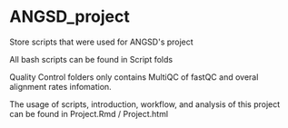 # ANGSD_project
Store scripts that were used for ANGSD's project

All bash scripts can be found in Script folds

Quality Control folders only contains MultiQC of fastQC and overal alignment rates infomation.

The usage of scripts, introduction, workflow, and analysis of this project can be found in Project.Rmd / Project.html
